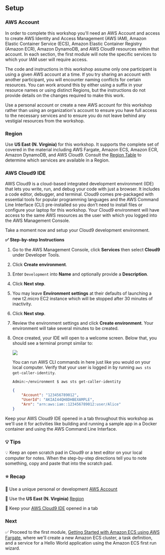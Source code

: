 ## Setup

### AWS Account

In order to complete this workshop you'll need an AWS Account and access to
create AWS Identity and Access Management (AWS IAM), Amazon Elastic Container
Service (ECS), Amazon Elastic Container Registry (Amazon ECR), Amazon DynamoDB,
and AWS Cloud9 resources within that account. In each section, the first module
will note the specific services to which your IAM user will require access.

The code and instructions in this workshop assume only one participant is using
a given AWS account at a time. If you try sharing an account with another
participant, you will encounter naming conflicts for certain resources. You can
work around this by either using a suffix in your resource names or using
distinct Regions, but the instructions do not provide details on the changes
required to make this work.

Use a personal account or create a new AWS account for this workshop
rather than using an organization's account to ensure you have full access to
the necessary services and to ensure you do not leave behind any vestigial
resources from the workshop.

### Region

Use **US East (N. Virginia)** for this workshop. It supports the complete set of
covered in the material including AWS Fargate, Amazon ECS, Amazon ECR, Amazon
DynamoDB, and AWS Cloud9. Consult the [Region Table][region-table] to
determine which services are available in a Region.

### AWS Cloud9 IDE

AWS Cloud9 is a cloud-based integrated development environment (IDE) that lets
you write, run, and debug your code with just a browser. It includes a code
editor, debugger, and terminal. Cloud9 comes pre-packaged with essential tools
for popular programming languages and the AWS Command Line Interface (CLI)
pre-installed so you don’t need to install files or configure your laptop for
this workshop. Your Cloud9 environment will have access to the same AWS
resources as the user with which you logged into the AWS Management Console.

Take a moment now and setup your Cloud9 development environment.

**✅ Step-by-step Instructions**

1. Go to the AWS Management Console, click **Services** then select **Cloud9**
   under Developer Tools.

1. Click **Create environment**.

1. Enter `Development` into **Name** and optionally provide a **Description**.

1. Click **Next step**.

1. You may leave **Environment settings** at their defaults of launching a new
t2.micro EC2 instance which will be stopped after 30 minutes of inactivity. 

1. Click **Next step**.

1. Review the environment settings and click **Create environment**. Your
   environment will take several minutes to be created.

1. Once created, your IDE will open to a welcome screen. Below that, you should
   see a terminal prompt similar to:

    ![](images/setup-cloud9-terminal.png)

    You can run AWS CLI commands in here just like you would on your local computer.
    Verify that your user is logged in by running `aws sts get-caller-identity`.

    ```console
    Admin:~/environment $ aws sts get-caller-identity
    ```
    ```json
    {
        "Account": "123456789012",
        "UserId": "AKIAI44QH8DHBEXAMPLE",
        "Arn": "arn:aws:iam::123456789012:user/Alice"
    }
    ```

Keep your AWS Cloud9 IDE opened in a tab throughout this workshop as we'll use
it for activities like building and running a sample app in a Docker container
and using the AWS Command Line Interface.

### 💡 Tips

💡 Keep an open scratch pad in Cloud9 or a text editor on your local computer
for notes.  When the step-by-step directions tell you to note something, copy and
paste that into the scratch pad.

### ⭐ Recap

🔑 Use a unique personal or development [AWS Account](#aws-account)

🔑 Use the **US East (N. Virginia)** [Region](#region)

🔑 Keep your [AWS Cloud9 IDE](#aws-cloud9-ide) opened in a tab

### Next

✅  Proceed to the first module, [Getting Started with Amazon ECS using AWS
Fargate][getting-started], where we'll create a new Amazon ECS cluster, a task
definition, and a service for a Hello World application using the Amazon ECS
first run wizard.

[region-table]: https://aws.amazon.com/about-aws/global-infrastructure/regional-product-services/
[getting-started]: getting-started-with-amazon-ecs-using-aws-fargate.html

